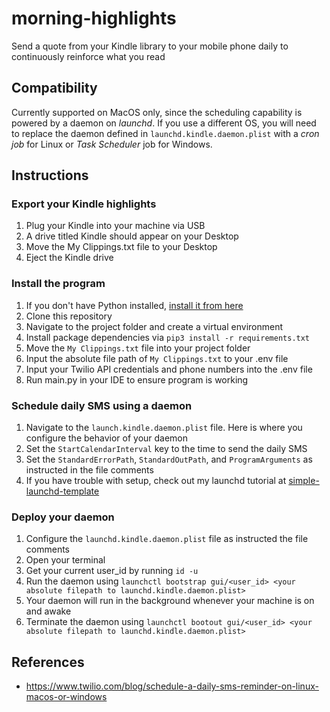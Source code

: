 # morning-highlights
Send a quote from your Kindle library to your mobile phone daily to continuously reinforce what you read

## Compatibility
Currently supported on MacOS only, since the scheduling capability is powered by a daemon on *launchd*. If you use a different OS, you will need to replace the daemon defined in `launchd.kindle.daemon.plist` with a *cron job* for Linux or *Task Scheduler* job for Windows.

## Instructions
### Export your Kindle highlights 
1. Plug your Kindle into your machine via USB
2. A drive titled Kindle should appear on your Desktop
3. Move the My Clippings.txt file to your Desktop
4. Eject the Kindle drive

### Install the program
1. If you don't have Python installed, [install it from here](https://www.python.org/downloads/)
2. Clone this repository
3. Navigate to the project folder and create a virtual environment
4. Install package dependencies via `pip3 install -r requirements.txt`
5. Move the `My Clippings.txt` file into your project folder
6. Input the absolute file path of `My Clippings.txt` to your .env file
7. Input your Twilio API credentials and phone numbers into the .env file
8. Run main.py in your IDE to ensure program is working

### Schedule daily SMS using a daemon
1. Navigate to the `launch.kindle.daemon.plist` file. Here is where you configure the behavior of your daemon
2. Set the `StartCalendarInterval` key to the time to send the daily SMS
3. Set the `StandardErrorPath`, `StandardOutPath`, and `ProgramArguments` as instructed in the file comments
3. If you have trouble with setup, check out my launchd tutorial at [simple-launchd-template](https://github.com/bennett-diaz/simple-launchd-template)

### Deploy your daemon
1. Configure the `launchd.kindle.daemon.plist` file as instructed the file comments
2. Open your terminal 
3. Get your current user_id by running `id -u`
4. Run the daemon using `launchctl bootstrap gui/<user_id> <your absolute filepath to launchd.kindle.daemon.plist>`
5. Your daemon will run in the background whenever your machine is on and awake
6. Terminate the daemon using `launchctl bootout gui/<user_id> <your absolute filepath to launchd.kindle.daemon.plist>`

## References
- https://www.twilio.com/blog/schedule-a-daily-sms-reminder-on-linux-macos-or-windows
